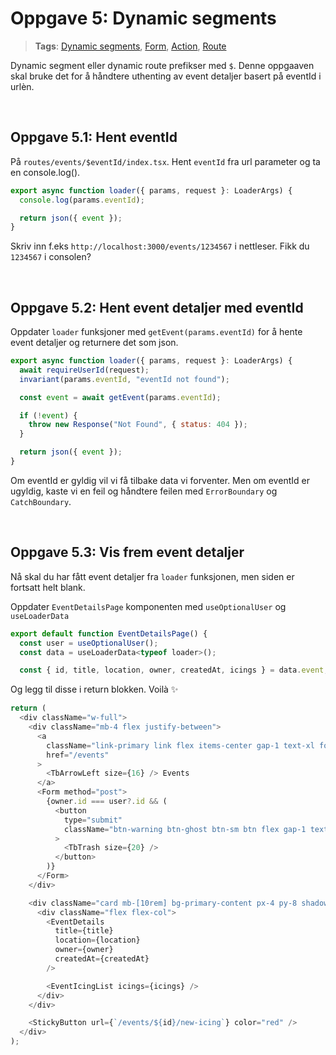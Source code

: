 # Oppgave 5: Dynamic segments

> **Tags**: [Dynamic segments](https://remix.run/docs/en/1.14.0/guides/routing#dynamic-segments), [Form](https://remix.run/docs/en/1.14.0/components/form), [Action](https://remix.run/docs/en/1.14.0/route/action), [Route](https://remix.run/docs/en/1.14.0/file-conventions/routes-files)

Dynamic segment eller dynamic route prefikser med `$`. Denne oppgaaven skal bruke det for å håndtere uthenting av event detaljer basert på eventId i urlèn.

<br />

## Oppgave 5.1: Hent eventId

På `routes/events/$eventId/index.tsx`. Hent `eventId` fra url parameter og ta en console.log().

```js
export async function loader({ params, request }: LoaderArgs) {
  console.log(params.eventId);

  return json({ event });
}
```

Skriv inn f.eks `http://localhost:3000/events/1234567` i nettleser. Fikk du `1234567` i consolen?

<br />

## Oppgave 5.2: Hent event detaljer med eventId

Oppdater `loader` funksjoner med `getEvent(params.eventId)` for å hente event detaljer og returnere det som json.

```js
export async function loader({ params, request }: LoaderArgs) {
  await requireUserId(request);
  invariant(params.eventId, "eventId not found");

  const event = await getEvent(params.eventId);

  if (!event) {
    throw new Response("Not Found", { status: 404 });
  }

  return json({ event });
}
```

Om eventId er gyldig vil vi få tilbake data vi forventer. Men om eventId er ugyldig, kaste vi en feil og håndtere feilen med `ErrorBoundary` og `CatchBoundary`.

<br />

## Oppgave 5.3: Vis frem event detaljer

Nå skal du har fått event detaljer fra `loader` funksjonen, men siden er fortsatt helt blank. <br />

Oppdater `EventDetailsPage` komponenten med `useOptionalUser` og `useLoaderData`

```js
export default function EventDetailsPage() {
  const user = useOptionalUser();
  const data = useLoaderData<typeof loader>();

  const { id, title, location, owner, createdAt, icings } = data.event;

```

Og legg til disse i return blokken. Voilà ✨

```js
return (
  <div className="w-full">
    <div className="mb-4 flex justify-between">
      <a
        className="link-primary link flex items-center gap-1 text-xl font-bold no-underline"
        href="/events"
      >
        <TbArrowLeft size={16} /> Events
      </a>
      <Form method="post">
        {owner.id === user?.id && (
          <button
            type="submit"
            className="btn-warning btn-ghost btn-sm btn flex gap-1 text-icing-orange"
          >
            <TbTrash size={20} />
          </button>
        )}
      </Form>
    </div>

    <div className="card mb-[10rem] bg-primary-content px-4 py-8 shadow-lg">
      <div className="flex flex-col">
        <EventDetails
          title={title}
          location={location}
          owner={owner}
          createdAt={createdAt}
        />

        <EventIcingList icings={icings} />
      </div>
    </div>

    <StickyButton url={`/events/${id}/new-icing`} color="red" />
  </div>
);
```
